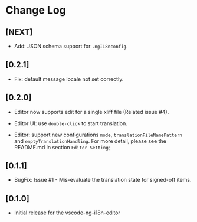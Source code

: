 # Change Log

## [NEXT]

- Add: JSON schema support for `.ngI18nconfig`.

## [0.2.1]

- Fix: default message locale not set correctly.

## [0.2.0]

- Editor now supports edit for a single xliff file (Related issue #4).

- Editor UI: use `double-click` to start translation.

- Editor: support new configurations `mode`, `translationFileNamePattern` and `emptyTranslationHandling`. For more detail, please see the README.md in section `Editor Setting`;

## [0.1.1]

- BugFix: Issue #1 - Mis-evaluate the translation state for signed-off items.

## [0.1.0]

- Initial release for the vscode-ng-i18n-editor
